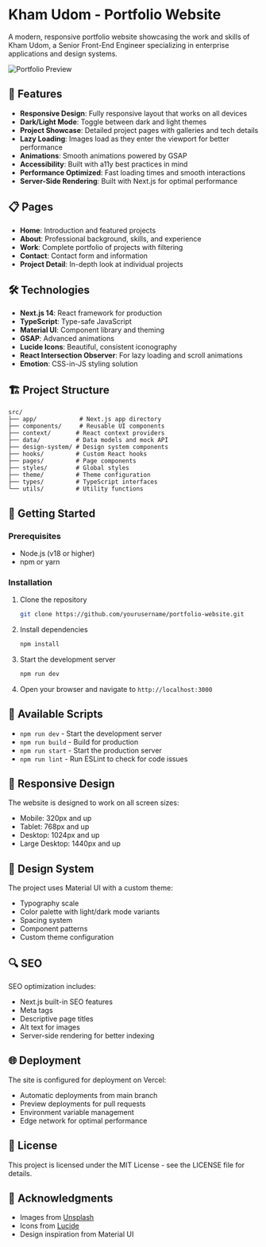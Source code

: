# Kham Udom - Portfolio Website

A modern, responsive portfolio website showcasing the work and skills of Kham Udom, a Senior Front-End Engineer specializing in enterprise applications and design systems.

![Portfolio Preview](https://images.unsplash.com/photo-1517134191118-9d595e4c8c2b?auto=format&fit=crop&q=80)

## 🚀 Features

- **Responsive Design**: Fully responsive layout that works on all devices
- **Dark/Light Mode**: Toggle between dark and light themes
- **Project Showcase**: Detailed project pages with galleries and tech details
- **Lazy Loading**: Images load as they enter the viewport for better performance
- **Animations**: Smooth animations powered by GSAP
- **Accessibility**: Built with a11y best practices in mind
- **Performance Optimized**: Fast loading times and smooth interactions
- **Server-Side Rendering**: Built with Next.js for optimal performance

## 📋 Pages

- **Home**: Introduction and featured projects
- **About**: Professional background, skills, and experience
- **Work**: Complete portfolio of projects with filtering
- **Contact**: Contact form and information
- **Project Detail**: In-depth look at individual projects

## 🛠️ Technologies

- **Next.js 14**: React framework for production
- **TypeScript**: Type-safe JavaScript
- **Material UI**: Component library and theming
- **GSAP**: Advanced animations
- **Lucide Icons**: Beautiful, consistent iconography
- **React Intersection Observer**: For lazy loading and scroll animations
- **Emotion**: CSS-in-JS styling solution

## 🏗️ Project Structure

```
src/
├── app/            # Next.js app directory
├── components/     # Reusable UI components
├── context/       # React context providers
├── data/          # Data models and mock API
├── design-system/ # Design system components
├── hooks/         # Custom React hooks
├── pages/         # Page components
├── styles/        # Global styles
├── theme/         # Theme configuration
├── types/         # TypeScript interfaces
└── utils/         # Utility functions
```

## 🚀 Getting Started

### Prerequisites

- Node.js (v18 or higher)
- npm or yarn

### Installation

1. Clone the repository

   ```bash
   git clone https://github.com/yourusername/portfolio-website.git
   ```

2. Install dependencies

   ```bash
   npm install
   ```

3. Start the development server

   ```bash
   npm run dev
   ```

4. Open your browser and navigate to `http://localhost:3000`

## 🔧 Available Scripts

- `npm run dev` - Start the development server
- `npm run build` - Build for production
- `npm run start` - Start the production server
- `npm run lint` - Run ESLint to check for code issues

## 📱 Responsive Design

The website is designed to work on all screen sizes:

- Mobile: 320px and up
- Tablet: 768px and up
- Desktop: 1024px and up
- Large Desktop: 1440px and up

## 🎨 Design System

The project uses Material UI with a custom theme:

- Typography scale
- Color palette with light/dark mode variants
- Spacing system
- Component patterns
- Custom theme configuration

## 🔍 SEO

SEO optimization includes:

- Next.js built-in SEO features
- Meta tags
- Descriptive page titles
- Alt text for images
- Server-side rendering for better indexing

## 🌐 Deployment

The site is configured for deployment on Vercel:

- Automatic deployments from main branch
- Preview deployments for pull requests
- Environment variable management
- Edge network for optimal performance

## 📄 License

This project is licensed under the MIT License - see the LICENSE file for details.

## 🙏 Acknowledgments

- Images from [Unsplash](https://unsplash.com)
- Icons from [Lucide](https://lucide.dev)
- Design inspiration from Material UI
